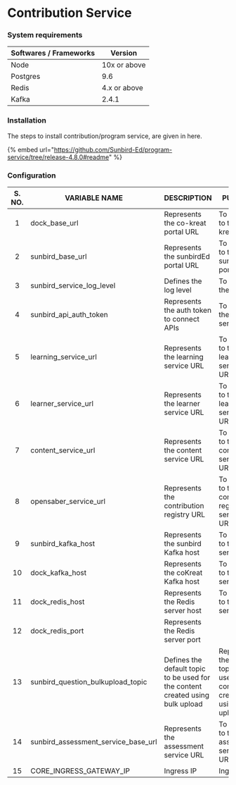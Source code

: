 # Contribution Service

### System requirements

| Softwares / Frameworks | Version      |
| ---------------------- | ------------ |
| Node                   | 10x or above |
| Postgres               | 9.6          |
| Redis                  | 4.x or above |
| Kafka                  | 2.4.1        |

### Installation

The steps to install contribution/program service, are given in here.

{% embed url="https://github.com/Sunbird-Ed/program-service/tree/release-4.8.0#readme" %}

### Configuration

| S. NO. | VARIABLE NAME                           | DESCRIPTION                                                                    | PURPOSE                                                                           | DEFAULT                            |
| :----: | --------------------------------------- | ------------------------------------------------------------------------------ | --------------------------------------------------------------------------------- | ---------------------------------- |
|    1   | dock\_base\_url                         | Represents the co-kreat portal URL                                             | To connect to the co-kreat portal                                                 | https://dockstaging.sunbirded.org  |
|    2   | sunbird\_base\_url                      | Represents the  sunbirdEd portal URL                                           | To connect to the sunbird portal                                                  | https://staging.sunbirded.org      |
|    3   | sunbird\_service\_log\_level            | Defines the log level                                                          | To define the log level                                                           | info                               |
|    4   | sunbird\_api\_auth\_token               | Represents the auth token to connect APIs                                      | To connect the services                                                           |                                    |
|    5   | learning\_service\_url                  | Represents the learning service URL                                            | To connect to the learning service URL                                            | https://dock.sunbirded.org/action/ |
|    6   | learner\_service\_url                   | Represents the learner service URL                                             | To connect to the learner service URL                                             |                                    |
|    7   | content\_service\_url                   | Represents the content service URL                                             | To connect to the content service URL                                             | https://dock.sunbirded.org/action/ |
|    8   | opensaber\_service\_url                 | Represents the contribution registry URL                                       | To connect to the contribution registry service URL                               |                                    |
|    9   | sunbird\_kafka\_host                    | Represents the sunbird Kafka host                                              | To connect to the Kafka server                                                    |                                    |
|   10   | dock\_kafka\_host                       | Represents the coKreat Kafka host                                              | To connect to the Kafka server                                                    |                                    |
|   11   | dock\_redis\_host                       | Represents the Redis server host                                               | To connect to the Redis server                                                    |                                    |
|   12   | dock\_redis\_port                       | Represents the Redis server port                                               |                                                                                   |                                    |
|   13   | sunbird\_question\_bulkupload\_topic    | Defines the default topic to be used for the content created using bulk upload | Represents the default topic to be used for the content created using bulk upload |                                    |
|   14   | sunbird\_assessment\_service\_base\_url | Represents the assessment service URL                                          | To connect to the assessment service URL                                          |                                    |
|   15   | CORE\_INGRESS\_GATEWAY\_IP              | Ingress IP                                                                     | Ingress IP                                                                        |                                    |

